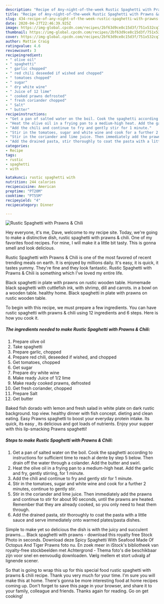 ```yaml
---
description: "Recipe of Any-night-of-the-week Rustic Spaghetti with Prawns &amp;amp; Chili"
title: "Recipe of Any-night-of-the-week Rustic Spaghetti with Prawns &amp;amp; Chili"
slug: 434-recipe-of-any-night-of-the-week-rustic-spaghetti-with-prawns-and-amp-chili
date: 2020-04-27T22:46:39.925Z
image: https://img-global.cpcdn.com/recipes/2bf63d9ce8c15d3f/751x532cq70/rustic-spaghetti-with-prawns-chili-recipe-main-photo.jpg
thumbnail: https://img-global.cpcdn.com/recipes/2bf63d9ce8c15d3f/751x532cq70/rustic-spaghetti-with-prawns-chili-recipe-main-photo.jpg
cover: https://img-global.cpcdn.com/recipes/2bf63d9ce8c15d3f/751x532cq70/rustic-spaghetti-with-prawns-chili-recipe-main-photo.jpg
author: Mattie Craig
ratingvalue: 4.6
reviewcount: 3
recipeingredient:
- " olive oil"
- " spaghetti"
- " garlic chopped"
- " red chili deseeded if wished and chopped"
- " tomatoes chopped"
- " sugar"
- " dry white wine"
- " Juice of 12 lime"
- " cooked prawns defrosted"
- " fresh coriander chopped"
- " Salt"
- " butter"
recipeinstructions:
- "Get a pan of salted water on the boil. Cook the spaghetti according to instructions for sufficient time to reach al dente by step 5 below. Then drain off the water through a colander. Add the butter and swirl."
- "Heat the olive oil in a frying pan to a medium-high heat. Add the garlic and fry, gently stirring, for 1 minute."
- "Add the chili and continue to fry and gently stir for 1 minute."
- "Stir in the tomatoes, sugar and white wine and cook for a further 2 minutes, continue to gently stir."
- "Stir in the coriander and lime juice. Then immediately add the prawns and continue to stir for about 90 seconds, until the prawns are heated. Remember that they are already cooked, so you only need to heat them through."
- "Add the drained pasta, stir thoroughly to coat the pasta with a little sauce and serve immediately onto warmed plates/pasta dishes."
categories:
- Recipe
tags:
- rustic
- spaghetti
- with

katakunci: rustic spaghetti with 
nutrition: 244 calories
recipecuisine: American
preptime: "PT20M"
cooktime: "PT55M"
recipeyield: "4"
recipecategory: Dinner

---
```



![Rustic Spaghetti with Prawns &amp; Chili](https://img-global.cpcdn.com/recipes/2bf63d9ce8c15d3f/751x532cq70/rustic-spaghetti-with-prawns-chili-recipe-main-photo.jpg)

Hey everyone, it's me, Dave, welcome to my recipe site. Today, we're going to make a distinctive dish, rustic spaghetti with prawns &amp; chili. One of my favorites food recipes. For mine, I will make it a little bit tasty. This is gonna smell and look delicious.

Rustic Spaghetti with Prawns &amp; Chili is one of the most favored of recent trending meals on earth. It is enjoyed by millions daily. It's easy, it is quick, it tastes yummy. They're fine and they look fantastic. Rustic Spaghetti with Prawns &amp; Chili is something which I've loved my entire life.

Black spaghetti in plate with prawns on rustic wooden table. Homemade black spaghetti with cuttlefish ink, with shrimp, dill and carrots. in a bowl on a wooden table. healthy home. Black spaghetti in plate with prawns on rustic wooden table.


To begin with this recipe, we must prepare a few ingredients. You can have rustic spaghetti with prawns &amp; chili using 12 ingredients and 6 steps. Here is how you cook it.

<!--inarticleads1-->

##### The ingredients needed to make Rustic Spaghetti with Prawns &amp; Chili:

1. Prepare  olive oil
1. Take  spaghetti
1. Prepare  garlic, chopped
1. Prepare  red chili, deseeded if wished, and chopped
1. Get  tomatoes, chopped
1. Get  sugar
1. Prepare  dry white wine
1. Make ready  Juice of 1/2 lime
1. Make ready  cooked prawns, defrosted
1. Get  fresh coriander, chopped
1. Prepare  Salt
1. Get  butter


Baked fish dorado with lemon and fresh salad in white plate on dark rustic background. top view. healthy dinner with fish concept. dieting and clean eating. Easy Prawns spaghetti to boost your everyday protein intake. Its quick, its easy , its delicious and got loads of nutrients. Enjoy your supper with this lip-smacking Prawns spaghetti! 

<!--inarticleads2-->

##### Steps to make Rustic Spaghetti with Prawns &amp; Chili:

1. Get a pan of salted water on the boil. Cook the spaghetti according to instructions for sufficient time to reach al dente by step 5 below. Then drain off the water through a colander. Add the butter and swirl.
1. Heat the olive oil in a frying pan to a medium-high heat. Add the garlic and fry, gently stirring, for 1 minute.
1. Add the chili and continue to fry and gently stir for 1 minute.
1. Stir in the tomatoes, sugar and white wine and cook for a further 2 minutes, continue to gently stir.
1. Stir in the coriander and lime juice. Then immediately add the prawns and continue to stir for about 90 seconds, until the prawns are heated. Remember that they are already cooked, so you only need to heat them through.
1. Add the drained pasta, stir thoroughly to coat the pasta with a little sauce and serve immediately onto warmed plates/pasta dishes.


Simple to make yet so delicious the dish is with the juicy and succulent prawns…. Black spaghetti with prawns - download this royalty free Stock Photo in seconds. Download deze Spicy Spaghetti With Seafood Made Of Octopus And Tiger Prawns foto nu. En zoek meer in iStock&#39;s bibliotheek van royalty-free stockbeelden met Achtergrond - Thema foto&#39;s die beschikbaar zijn voor snel en eenvoudig downloaden. Vælg mellem et stort udvalg af lignende scener. 

So that is going to wrap this up for this special food rustic spaghetti with prawns &amp; chili recipe. Thank you very much for your time. I'm sure you will make this at home. There's gonna be more interesting food at home recipes coming up. Don't forget to save this page in your browser, and share it to your family, colleague and friends. Thanks again for reading. Go on get cooking!
